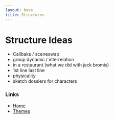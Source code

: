 ```yaml
---
layout: base
title: Structures
---
```

# Structure Ideas

* Callbaks / sceneswap
* group dynamic / interrelation 
* in a restaurant (what we did with jack bromis)
* 1st line last line
* physicality 
* sketch dossiers for characters

### Links
* [Home](index)
* [Themes](theme)
